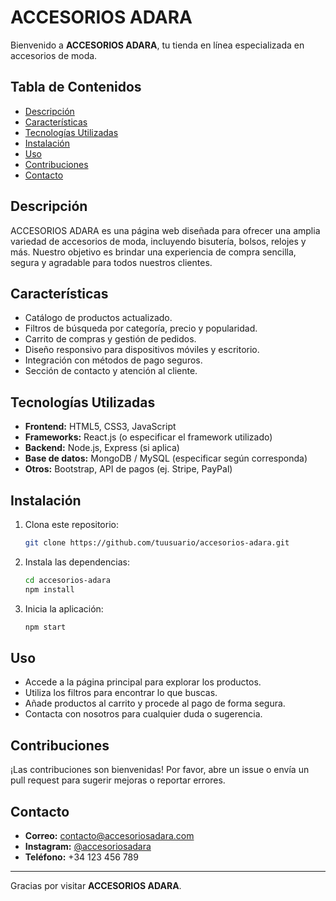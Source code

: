 # ACCESORIOS ADARA

Bienvenido a **ACCESORIOS ADARA**, tu tienda en línea especializada en accesorios de moda.

## Tabla de Contenidos

- [Descripción](#descripción)
- [Características](#características)
- [Tecnologías Utilizadas](#tecnologías-utilizadas)
- [Instalación](#instalación)
- [Uso](#uso)
- [Contribuciones](#contribuciones)
- [Contacto](#contacto)

## Descripción

ACCESORIOS ADARA es una página web diseñada para ofrecer una amplia variedad de accesorios de moda, incluyendo bisutería, bolsos, relojes y más. Nuestro objetivo es brindar una experiencia de compra sencilla, segura y agradable para todos nuestros clientes.

## Características

- Catálogo de productos actualizado.
- Filtros de búsqueda por categoría, precio y popularidad.
- Carrito de compras y gestión de pedidos.
- Diseño responsivo para dispositivos móviles y escritorio.
- Integración con métodos de pago seguros.
- Sección de contacto y atención al cliente.

## Tecnologías Utilizadas

- **Frontend:** HTML5, CSS3, JavaScript
- **Frameworks:** React.js (o especificar el framework utilizado)
- **Backend:** Node.js, Express (si aplica)
- **Base de datos:** MongoDB / MySQL (especificar según corresponda)
- **Otros:** Bootstrap, API de pagos (ej. Stripe, PayPal)

## Instalación

1. Clona este repositorio:
    ```bash
    git clone https://github.com/tuusuario/accesorios-adara.git
    ```
2. Instala las dependencias:
    ```bash
    cd accesorios-adara
    npm install
    ```
3. Inicia la aplicación:
    ```bash
    npm start
    ```

## Uso

- Accede a la página principal para explorar los productos.
- Utiliza los filtros para encontrar lo que buscas.
- Añade productos al carrito y procede al pago de forma segura.
- Contacta con nosotros para cualquier duda o sugerencia.

## Contribuciones

¡Las contribuciones son bienvenidas! Por favor, abre un issue o envía un pull request para sugerir mejoras o reportar errores.

## Contacto

- **Correo:** contacto@accesoriosadara.com
- **Instagram:** [@accesoriosadara](https://instagram.com/accesoriosadara)
- **Teléfono:** +34 123 456 789

---

Gracias por visitar **ACCESORIOS ADARA**.
